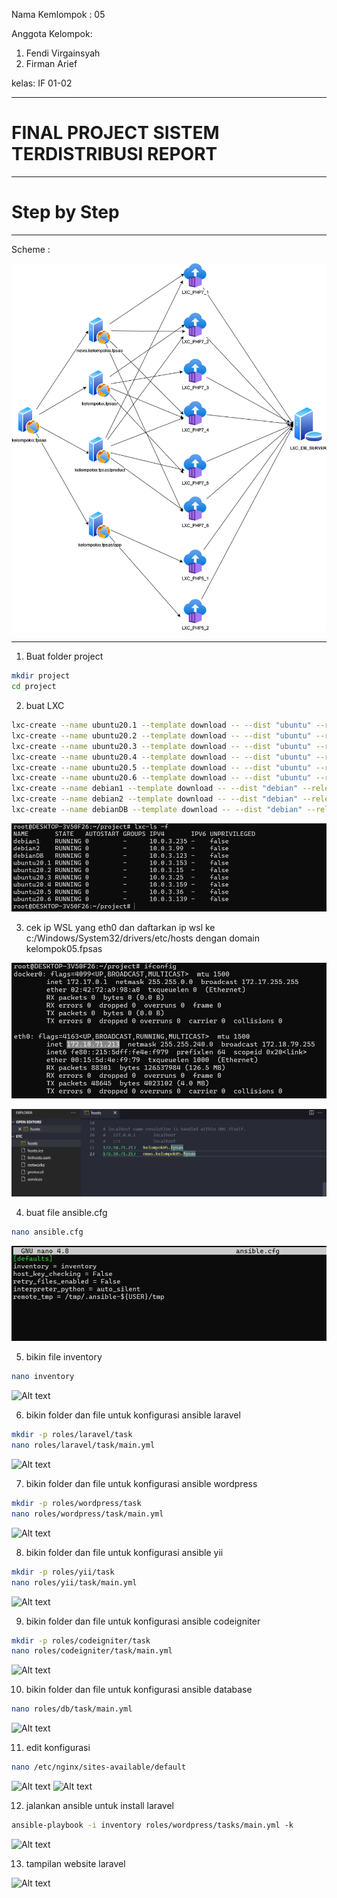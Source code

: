 Nama Kemlompok : 05

Anggota Kelompok:
1. Fendi Virgainsyah
2. Firman Arief

kelas: IF 01-02

------
# FINAL PROJECT SISTEM TERDISTRIBUSI REPORT
------
# Step by Step

------

Scheme :

![00_scheme](asset/setup.png)

------
1. Buat folder project
```bash
mkdir project
cd project
```

2.	buat LXC
```bash
lxc-create --name ubuntu20.1 --template download -- --dist "ubuntu" --release "focal" --arch amd64
lxc-create --name ubuntu20.2 --template download -- --dist "ubuntu" --release "focal" --arch amd64
lxc-create --name ubuntu20.3 --template download -- --dist "ubuntu" --release "focal" --arch amd64
lxc-create --name ubuntu20.4 --template download -- --dist "ubuntu" --release "focal" --arch amd64
lxc-create --name ubuntu20.5 --template download -- --dist "ubuntu" --release "focal" --arch amd64
lxc-create --name ubuntu20.6 --template download -- --dist "ubuntu" --release "focal" --arch amd64
lxc-create --name debian1 --template download -- --dist "debian" --release "buster" --arch amd64
lxc-create --name debian2 --template download -- --dist "debian" --release "buster" --arch amd64
lxc-create --name debianDB --template download -- --dist "debian" --release "buster" --arch amd64
```

![Alt text](./asset/continer.png)

3. cek ip WSL yang eth0 dan daftarkan ip wsl ke c:/Windows/System32/drivers/etc/hosts dengan domain kelompok05.fpsas

![Alt text](./asset/ifconfig.png)

![Alt text](./asset/hosts.png)

4. buat file ansible.cfg

```bash
nano ansible.cfg
```

![Alt text](./asset/01.jpg)

5. bikin file inventory

```bash
nano inventory
```

![Alt text](./asset/02.jpg)

6. bikin folder dan file untuk konfigurasi ansible laravel

```bash
mkdir -p roles/laravel/task
nano roles/laravel/task/main.yml
```

![Alt text](./asset/03.jpg)

7. bikin folder dan file untuk konfigurasi ansible wordpress 

```bash
mkdir -p roles/wordpress/task
nano roles/wordpress/task/main.yml
```

![Alt text](./asset/04.jpg)

8. bikin folder dan file untuk konfigurasi ansible yii 

```bash
mkdir -p roles/yii/task
nano roles/yii/task/main.yml
```

![Alt text](./asset/05.jpg)

9. bikin folder dan file untuk konfigurasi ansible codeigniter 

```bash
mkdir -p roles/codeigniter/task
nano roles/codeigniter/task/main.yml
```

![Alt text](./asset/06.jpg)

10. bikin folder dan file untuk konfigurasi ansible database

```bash
nano roles/db/task/main.yml
```

![Alt text](./asset/07.jpg)

11. edit konfigurasi 

```bash
nano /etc/nginx/sites-available/default
```

![Alt text](./asset/08.jpg)
![Alt text](./asset/09.jpg)

12. jalankan ansible untuk install laravel

```bash
ansible-playbook -i inventory roles/wordpress/tasks/main.yml -k
```

![Alt text](./asset/.jpg)

13. tampilan website laravel

![Alt text](./asset/10.jpg)


